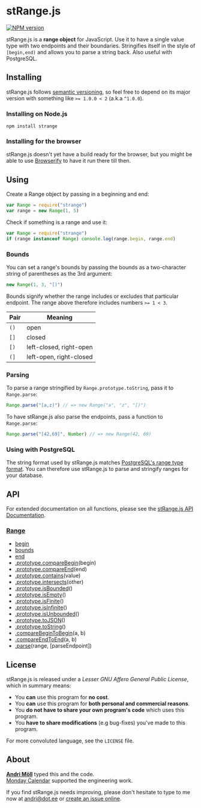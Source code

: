 stRange.js
==========
[![NPM version][npm-badge]](http://badge.fury.io/js/strange)

stRange.js is a **range object** for JavaScript. Use it to have a single value
type with two endpoints and their boundaries. Stringifies itself in the style of
`[begin,end)` and allows you to parse a string back. Also useful with
PostgreSQL.

[npm-badge]: https://badge.fury.io/js/strange.png


Installing
----------
stRange.js follows [semantic versioning](http://semver.org/), so feel free to
depend on its major version with something like `>= 1.0.0 < 2` (a.k.a `^1.0.0`).

### Installing on Node.js
```
npm install strange
```

### Installing for the browser
stRange.js doesn't yet have a build ready for the browser, but you might be able
to use [Browserify][browserify] to have it run there till then.

[browserify]: https://github.com/substack/node-browserify


Using
-----
Create a Range object by passing in a beginning and end:
```javascript
var Range = require("strange")
var range = new Range(1, 5)
```

Check if something is a range and use it:
```javascript
var Range = require("strange")
if (range instanceof Range) console.log(range.begin, range.end)
```

### Bounds
You can set a range's bounds by passing the bounds as a two-character string of
parentheses as the 3rd argument:
```javascript
new Range(1, 3, "[)")
```

Bounds signify whether the range includes or excludes that particular endpoint.
The range above therefore includes numbers `>= 1 < 3`.

Pair | Meaning
-----|--------
`()` | open
`[]` | closed
`[)` | left-closed, right-open
`(]` | left-open, right-closed


### Parsing
To parse a range stringified by `Range.prototype.toString`, pass it to
`Range.parse`:

```javascript
Range.parse("[a,z)") // => new Range("a", "z", "[)")
```

To have stRange.js also parse the endpoints, pass a function to `Range.parse`:
```javascript
Range.parse("[42,69]", Number) // => new Range(42, 69)
```

### Using with PostgreSQL
The string format used by stRange.js matches [PostgreSQL's range type
format](http://www.postgresql.org/docs/9.4/static/rangetypes.html). You can
therefore use stRange.js to parse and stringify ranges for your database.


API
---
For extended documentation on all functions, please see the
[stRange.js API Documentation][api].

[api]: https://github.com/moll/js-strange/blob/master/doc/API.md

### [Range](https://github.com/moll/js-strange/blob/master/doc/API.md#Range)
- [begin](https://github.com/moll/js-strange/blob/master/doc/API.md#range.begin)
- [bounds](https://github.com/moll/js-strange/blob/master/doc/API.md#range.bounds)
- [end](https://github.com/moll/js-strange/blob/master/doc/API.md#range.end)
- [.prototype.compareBegin](https://github.com/moll/js-strange/blob/master/doc/API.md#Range.prototype.compareBegin)(begin)
- [.prototype.compareEnd](https://github.com/moll/js-strange/blob/master/doc/API.md#Range.prototype.compareEnd)(end)
- [.prototype.contains](https://github.com/moll/js-strange/blob/master/doc/API.md#Range.prototype.contains)(value)
- [.prototype.intersects](https://github.com/moll/js-strange/blob/master/doc/API.md#Range.prototype.intersects)(other)
- [.prototype.isBounded](https://github.com/moll/js-strange/blob/master/doc/API.md#Range.prototype.isBounded)()
- [.prototype.isEmpty](https://github.com/moll/js-strange/blob/master/doc/API.md#Range.prototype.isEmpty)()
- [.prototype.isFinite](https://github.com/moll/js-strange/blob/master/doc/API.md#Range.prototype.isFinite)()
- [.prototype.isInfinite](https://github.com/moll/js-strange/blob/master/doc/API.md#Range.prototype.isInfinite)()
- [.prototype.isUnbounded](https://github.com/moll/js-strange/blob/master/doc/API.md#Range.prototype.isUnbounded)()
- [.prototype.toJSON](https://github.com/moll/js-strange/blob/master/doc/API.md#Range.prototype.toJSON)()
- [.prototype.toString](https://github.com/moll/js-strange/blob/master/doc/API.md#Range.prototype.toString)()
- [.compareBeginToBegin](https://github.com/moll/js-strange/blob/master/doc/API.md#Range.compareBeginToBegin)(a, b)
- [.compareEndToEnd](https://github.com/moll/js-strange/blob/master/doc/API.md#Range.compareEndToEnd)(a, b)
- [.parse](https://github.com/moll/js-strange/blob/master/doc/API.md#Range.parse)(range, [parseEndpoint])


License
-------
stRange.js is released under a *Lesser GNU Affero General Public License*, which in summary means:

- You **can** use this program for **no cost**.
- You **can** use this program for **both personal and commercial reasons**.
- You **do not have to share your own program's code** which uses this program.
- You **have to share modifications** (e.g bug-fixes) you've made to this program.

For more convoluted language, see the `LICENSE` file.


About
-----
**[Andri Möll](http://themoll.com)** typed this and the code.  
[Monday Calendar](https://mondayapp.com) supported the engineering work.

If you find stRange.js needs improving, please don't hesitate to type to me now at [andri@dot.ee](mailto:andri@dot.ee) or [create an issue online](https://github.com/moll/js-strange/issues).
